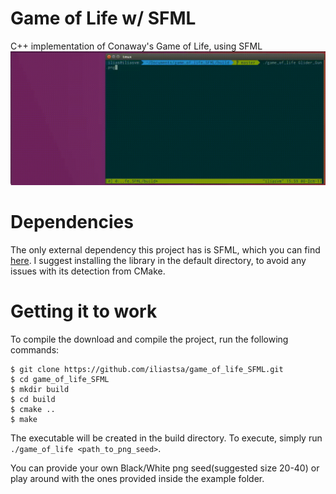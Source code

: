 # Game of Life w/ SFML
C++ implementation of Conaway's Game of Life, using SFML
![alt text](https://github.com/iliastsa/game_of_life_SFML/blob/master/demos/Glider_Gun_demo.gif "Glider Gun demonstration")

# Dependencies
The only external dependency this project has is SFML, which you can find [here](https://www.sfml-dev.org/).
I suggest installing the library in the default directory, to avoid any issues with its detection from CMake.

# Getting it to work
To compile the download and compile the project, run the following commands:
```
$ git clone https://github.com/iliastsa/game_of_life_SFML.git
$ cd game_of_life_SFML
$ mkdir build
$ cd build
$ cmake ..
$ make
```
The executable will be created in the build directory. To execute, simply run `./game_of_life <path_to_png_seed>`.

You can provide your own Black/White png seed(suggested size 20-40) or play around with the ones provided inside the example folder.
